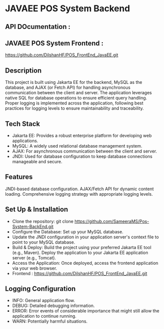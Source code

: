 # JAVAEE POS System Backend

## API DOcumentation :

## JAVAEE POS System Frontend :
https://github.com/DilshanHF/POS_FrontEnd_JavaEE.git

## Description
This project is built using Jakarta EE for the backend, MySQL as the database, and AJAX (or Fetch API) for handling asynchronous communication between the client and server. The application leverages native SQL for database operations to ensure efficient query handling. Proper logging is implemented across the application, following best practices for logging levels to ensure maintainability and traceability.


## Tech Stack

* Jakarta EE: Provides a robust enterprise platform for developing web applications.
* MySQL: A widely used relational database management system.
* AJAX: For asynchronous communication between the client and server.
* JNDI: Used for database configuration to keep database connections manageable and secure.


## Features

JNDI-based database configuration. AJAX/Fetch API for dynamic content loading. Comprehensive logging strategy with appropriate logging levels.

## Set Up & Installation

* Clone the repository: git clone https://github.com/SameeraMS/Pos-System-BackEnd.git
* Configure the Database: Set up your MySQL database.
* Update the JNDI configuration in your application server's context file to point to your MySQL database.
* Build & Deploy: Build the project using your preferred Jakarta EE tool (e.g., Maven). Deploy the application to your Jakarta EE application server (e.g., Tomcat).
* Access the Application: Once deployed, access the frontend application via your web browser.
* Frontend : https://github.com/DilshanHF/POS_FrontEnd_JavaEE.git


## Logging Configuration
* INFO: General application flow.
* DEBUG: Detailed debugging information.
* ERROR: Error events of considerable importance that might still allow the application to continue running.
* WARN: Potentially harmful situations.

